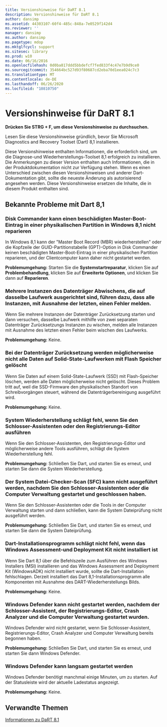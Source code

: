 ```yaml
---
title: Versionshinweise für DaRT 8.1
description: Versionshinweise für DaRT 8.1
author: dansimp
ms.assetid: 44303107-60f4-485c-848a-7e0529f142d4
ms.reviewer: ''
manager: dansimp
ms.author: dansimp
ms.pagetype: mdop
ms.mktglfcycl: support
ms.sitesec: library
ms.prod: w10
ms.date: 06/16/2016
ms.openlocfilehash: 0d0ba817ddd5bbdefcf7fed833f4c47e7b9d9ce0
ms.sourcegitcommit: 354664bc527d93f80687cd2eba70d1eea024c7c3
ms.translationtype: MT
ms.contentlocale: de-DE
ms.lasthandoff: 06/26/2020
ms.locfileid: "10810750"
---
```

# Versionshinweise für DaRT 8.1


**Drücken Sie STRG + F, um diese Versionshinweise zu durchsuchen.**

Lesen Sie diese Versionshinweise gründlich, bevor Sie Microsoft Diagnostics and Recovery Toolset (Dart) 8,1 installieren.

Diese Versionshinweise enthalten Informationen, die erforderlich sind, um die Diagnose-und Wiederherstellungs-Toolset 8,1 erfolgreich zu installieren. Die Anmerkungen zu dieser Version enthalten auch Informationen, die in der Produktdokumentation nicht zur Verfügung stehen. Wenn es einen Unterschied zwischen diesen Versionshinweisen und anderer Dart-Dokumentation gibt, sollte die neueste Änderung als autorisierend angesehen werden. Diese Versionshinweise ersetzen die Inhalte, die in diesem Produkt enthalten sind.

## Bekannte Probleme mit Dart 8,1


### Disk Commander kann einen beschädigten Master-Boot-Eintrag in einer physikalischen Partition in Windows 8,1 nicht reparieren

In Windows 8,1 kann der "Master Boot Record (MBR) wiederherstellen" oder die Kopfzeile der GUID-Partitionstabelle (GPT)-Option in Disk Commander keinen beschädigten Master-Boot-Eintrag in einer physikalischen Partition reparieren, und der Clientcomputer kann daher nicht gestartet werden.

**Problemumgehung:** Starten Sie die **Systemstartreparatur**, klicken Sie auf **Problembehandlung**, klicken Sie auf **Erweiterte Optionen**, und klicken Sie dann auf **Reparieren**.

### Mehrere Instanzen des Datenträger Abwischens, die auf dasselbe Laufwerk ausgerichtet sind, führen dazu, dass alle Instanzen, mit Ausnahme der letzten, einen Fehler melden.

Wenn Sie mehrere Instanzen der Datenträger Zurücksetzung starten und dann versuchen, dasselbe Laufwerk mithilfe von zwei separaten Datenträger Zurücksetzungs Instanzen zu wischen, melden alle Instanzen mit Ausnahme des letzten einen Fehler beim wischen des Laufwerks.

**Problemumgehung:** Keine.

### Bei der Datenträger Zurücksetzung werden möglicherweise nicht alle Daten auf Solid-State-Laufwerken mit Flash Speicher gelöscht

Wenn Sie Daten auf einem Solid-State-Laufwerk (SSD) mit Flash-Speicher löschen, werden alle Daten möglicherweise nicht gelöscht. Dieses Problem tritt auf, weil die SSD-Firmware den physikalischen Standort von Schreibvorgängen steuert, während die Datenträgerbereinigung ausgeführt wird.

**Problemumgehung:** Keine.

### System Wiederherstellung schlägt fehl, wenn Sie den Schlosser-Assistenten oder den Registrierungs-Editor ausführen

Wenn Sie den Schlosser-Assistenten, den Registrierungs-Editor und möglicherweise andere Tools ausführen, schlägt die System Wiederherstellung fehl.

**Problemumgehung:** Schließen Sie Dart, und starten Sie es erneut, und starten Sie dann die System Wiederherstellung.

### Der System Datei-Checker-Scan (SFC) kann nicht ausgeführt werden, nachdem Sie den Schlosser-Assistenten oder die Computer Verwaltung gestartet und geschlossen haben.

Wenn Sie den Schlosser-Assistenten oder die Tools in der Computer Verwaltung starten und dann schließen, kann die System Dateiprüfung nicht ausgeführt werden.

**Problemumgehung:** Schließen Sie Dart, und starten Sie es erneut, und starten Sie dann die System Dateiprüfung.

### <a href="" id="-------------dart-installer-does-not-fail-when-the-windows-assessment-and-deployment-kit-is-not-installed"></a> Dart-Installationsprogramm schlägt nicht fehl, wenn das Windows Assessment-und Deployment Kit nicht installiert ist

Wenn Sie Dart 8,1 über die Befehlszeile zum Ausführen des Windows Installers (MSI) installieren und das Windows Assessment and Deployment Kit (WindowsADK) nicht installiert wurde, sollte die Dart-Installation fehlschlagen. Derzeit installiert das Dart 8,1-Installationsprogramm alle Komponenten mit Ausnahme des DART-Wiederherstellungs Bilds.

**Problemumgehung:** Keine.

### Windows Defender kann nicht gestartet werden, nachdem der Schlosser-Assistent, der Registrierungs-Editor, Crash Analyzer und die Computer Verwaltung gestartet wurden.

Windows Defender wird nicht gestartet, wenn Sie Schlosser-Assistent, Registrierungs-Editor, Crash Analyzer und Computer Verwaltung bereits begonnen haben.

**Problemumgehung:** Schließen Sie Dart, und starten Sie es erneut, und starten Sie dann Windows Defender.

### Windows Defender kann langsam gestartet werden

Windows Defender benötigt manchmal einige Minuten, um zu starten. Auf der Statusleiste wird der aktuelle Ladestatus angezeigt.

**Problemumgehung:** Keine.

## Verwandte Themen


[Informationen zu DaRT 8.1](about-dart-81.md)

 

 





